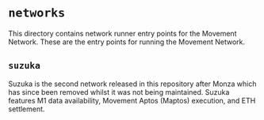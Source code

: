 # `networks`
This directory contains network runner entry points for the Movement Network. These are the entry points for running the Movement Network.

## `suzuka`
Suzuka is the second network released in this repository after Monza which has since been removed whilst it was not being maintained. Suzuka features M1 data availability, Movement Aptos (Maptos) execution, and ETH settlement.
